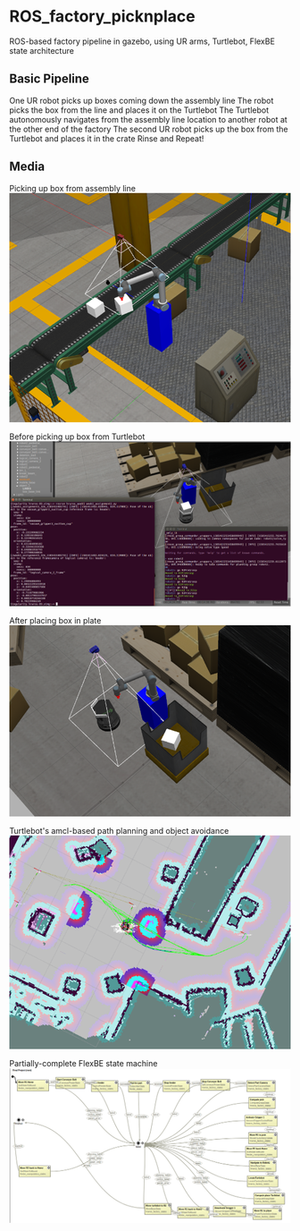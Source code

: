 # ROS_factory_picknplace
ROS-based factory pipeline in gazebo, using UR arms, Turtlebot, FlexBE state architecture

## Basic Pipeline
One UR robot picks up boxes coming down the assembly line
The robot picks the box from the line and places it on the Turtlebot
The Turtlebot autonomously navigates from the assembly line location to another robot at the other end of the factory
The second UR robot picks up the box from the Turtlebot and places it in the crate
Rinse and Repeat!

## Media

Picking up box from assembly line
![](./media/wk6p1.png)

Before picking up box from Turtlebot
![](./media/wk5p3.png)

After placing box in plate
![](./media/thunderous_dunk.png)

Turtlebot's amcl-based path planning and object avoidance
![](./media/wk3p3p2.png)

Partially-complete FlexBE state machine
![](./media/wk6p2p2.png)
